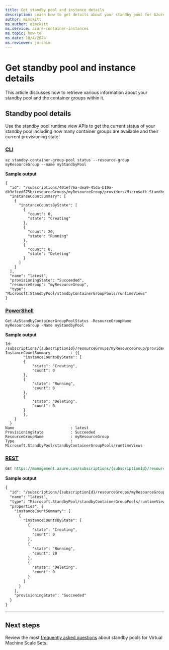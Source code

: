 ```yaml
---
title: Get standby pool and instance details
description: Learn how to get details about your standby pool for Azure Container Instances.
author: mimckitt
ms.author: mimckitt
ms.service: azure-container-instances
ms.topic: how-to
ms.date: 10/4/2024
ms.reviewer: ju-shim
---
```


# Get standby pool and instance details
This article discusses how to retrieve various information about your standby pool and the container groups within it. 

## Standby pool details
Use the standby pool runtime view APIs to get the current status of your standby pool including how many container groups are available and their current provisioning state.


### [CLI](#tab/cli)

```azurecli
az standby-container-group-pool status --resource-group myResourceGroup --name myStandbyPool
```

**Sample output**
```azurecli
{
  "id": "/subscriptions/401ef76a-dea9-45da-b19a-db3efced675b/resourceGroups/myResourceGroup/providers/Microsoft.StandbyPool/standbyContainerGroupPools/myStandbyPool/runtimeViews/latest",
  "instanceCountSummary": [
    {
      "instanceCountsByState": [
        {
          "count": 0,
          "state": "Creating"
        },
        {
          "count": 20,
          "state": "Running"
        },
        {
          "count": 0,
          "state": "Deleting"
        }
      ]
    }
  ],
  "name": "latest",
  "provisioningState": "Succeeded",
  "resourceGroup": "myResourceGroup",
  "type": "Microsoft.StandbyPool/standbyContainerGroupPools/runtimeViews"
}

```


### [PowerShell](#tab/powershell)

```azurepowershell
Get-AzStandbyContainerGroupPoolStatus -ResourceGroupName myResourceGroup -Name myStandbyPool
```

**Sample output**
```azurepowershell
Id: /subscriptions/{subscriptionId}/resourceGroups/myResourceGroup/providers/Microsoft.StandbyPool/standbyContainerGroupPools/myStandbyPool/runtimeViews/latest
InstanceCountSummary         : {{
        "instanceCountsByState": [
        {
            "state": "Creating",
            "count": 0
        },
        {
            "state": "Running",
            "count": 0
        },
        {
            "state": "Deleting",
            "count": 0
        }
        ],
    }
  }
Name                         : latest
ProvisioningState            : Succeeded
ResourceGroupName            : myResourceGroup
Type                         : Microsoft.StandbyPool/standbyContainerGroupPools/runtimeViews

```


### [REST](#tab/rest)

```rest
GET https://management.azure.com/subscriptions/{subscriptionId}/resourceGroups/myResourceGroup/providers/Microsoft.StandbyPool/standbyContainerGroupPools/myStandbyPool/runtimeViews/latest?api-version=2024-03-01

```

**Sample output**
```rest
{
  "id": "/subscriptions/{subscriptionId}/resourceGroups/myResourceGroup/providers/Microsoft.StandbyPool/standbyContainerGroupPools/myStandbyPool/runtimeViews/latest",
  "name": "latest",
  "type": "Microsoft.StandbyPool/standbyContainerGroupPools/runtimeViews",
  "properties": {
    "instanceCountSummary": [
      {
        "instanceCountsByState": [
          {
            "state": "Creating",
            "count": 0
          },
          {
            "state": "Running",
            "count": 20
          },
          {
            "state": "Deleting",
            "count": 0
          }
        ]
      }
    ],
    "provisioningState": "Succeeded"
  }
}
```

---

## Next steps
Review the most [frequently asked questions](standby-pools-faq.md) about standby pools for Virtual Machine Scale Sets.
